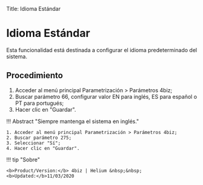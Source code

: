 Title: Idioma Estándar

# Idioma Estándar

Esta funcionalidad está destinada a configurar el idioma predeterminado del sistema.  

## Procedimiento

1. Acceder al menú principal Parametrización > Parámetros 4biz;   
2. Buscar parámetro 66, configurar valor EN para inglés, ES para español o PT para portugués;
3. Hacer clic en "Guardar".

!!! Abstract "Siempre mantenga el sistema en inglés."  

    1. Acceder al menú principal Parametrización > Parámetros 4biz;   
    2. Buscar parámetro 275; 
    3. Seleccionar "Sí";  
    4. Hacer clic en "Guardar".  
	
	
!!! tip "Sobre"

    <b>Product/Version:</b> 4biz | Helium &nbsp;&nbsp;
    <b>Updated:</b>11/03/2020
	
	
